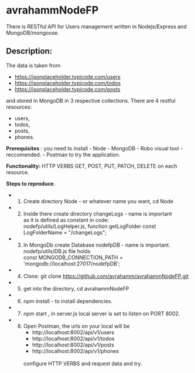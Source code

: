 # avrahammNodeFP
There is RESTful API for Users management written in Nodejs/Express and MongoDB/mongoose.

## Description:
<p>
The data is taken from 

- https://jsonplaceholder.typicode.com/users
- https://jsonplaceholder.typicode.com/todos
- https://jsonplaceholder.typicode.com/posts

and stored in MongoDB in 3 respective collections.
There are 4 restful resources: <br/>
- users, 
- todos, 
- posts, 
- phones.
</p>

<p>
     <b>Prerequisites</b> : you need to install
- Node 
- MongoDB 
- Robo visual tool - reccomended.
- Postman to try the application. 
</p>

<p>
     <b>Functionality: </b>
 HTTP VERBS GET, POST, PUT, PATCH, DELETE on each resource.  
</p>
     <b>Steps to reproduce</b>.

- 1) Create directory Node - or whatever name you want, cd Node
- 2) Inside there create directory changeLogs - name is important <br/>
     as it is defined as constant in code: <br/>
     nodefp/utils/LogHelper.js, function getLogFolder
     const LogFolderName = "/changeLogs";
- 3) In MongoDb create Database nodefpDB - name is important.
    nodefp/utils/DB.js file holds <br/>
    const MONGODB_CONNECTION_PATH = 'mongodb://localhost:27017/nodefpDB';
- 4) Clone: git clone https://github.com/avrahamm/avrahammNodeFP.git 
- 5) get into the directory, cd avrahammNodeFP
- 6) npm install - to install dependencies.
- 7) npm start , in server.js local server is set to listen on PORT 8002.
- 8) Open Postman, the urls on your local will be
     - http://localhost:8002/api/v1/users
     - http://localhost:8002/api/v1/todos
     - http://localhost:8002/api/v1/posts
     - http://localhost:8002/api/v1/phones
     </br>
     configure HTTP VERBS and request data and try.
</p>


